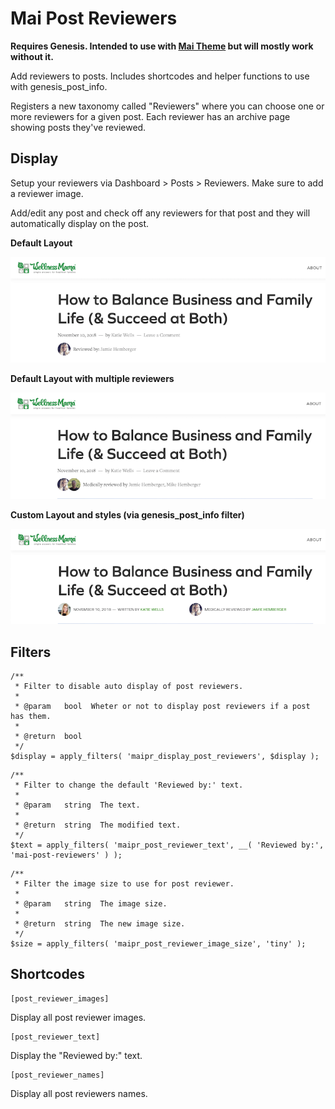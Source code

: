 # Mai Post Reviewers

**Requires Genesis. Intended to use with [Mai Theme](https://maitheme.com/) but will mostly work without it.**

Add reviewers to posts. Includes shortcodes and helper functions to use with genesis_post_info.

Registers a new taxonomy called "Reviewers" where you can choose one or more reviewers for a given post. Each reviewer has an archive page showing posts they've reviewed.


## Display
Setup your reviewers via Dashboard > Posts > Reviewers. Make sure to add a reviewer image.

Add/edit any post and check off any reviewers for that post and they will automatically display on the post.

**Default Layout**

![alt text](/assets/images/default.png "Mai Post Reviewers default layout")

**Default Layout with multiple reviewers**

![alt text](/assets/images/multiple.png "Mai Post Reviewers multiple layout")

**Custom Layout and styles (via genesis_post_info filter)**

![alt text](/assets/images/custom.png "Mai Post Reviewers custom layout")

## Filters
```
/**
 * Filter to disable auto display of post reviewers.
 *
 * @param   bool  Wheter or not to display post reviewers if a post has them.
 *
 * @return  bool
 */
$display = apply_filters( 'maipr_display_post_reviewers', $display );
```
```
/**
 * Filter to change the default 'Reviewed by:' text.
 *
 * @param   string  The text.
 *
 * @return  string  The modified text.
 */
$text = apply_filters( 'maipr_post_reviewer_text', __( 'Reviewed by:', 'mai-post-reviewers' ) );
```
```
/**
 * Filter the image size to use for post reviewer.
 *
 * @param   string  The image size.
 *
 * @return  string  The new image size.
 */
$size = apply_filters( 'maipr_post_reviewer_image_size', 'tiny' );
```

## Shortcodes
```
[post_reviewer_images]
```
Display all post reviewer images.

```
[post_reviewer_text]
```
Display the "Reviewed by:" text.

```
[post_reviewer_names]
```
Display all post reviewers names.
